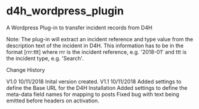 # d4h_wordpress_plugin
A Wordpress Plug-in to transfer incident records from D4H

Note: The plug-in will extract an incident reference and type value from the description 
text of the incident in D4H. This information has to be in the format [rrr:ttt] where 
rrr is the incident reference, e.g. '2018-01' and ttt is the incident type, e.g. 'Search'.


Change History

V1.0 10/11/2018 Inital version created.
V1.1 10/11/2018 Added settings to define the Base URL for the D4H Installation
                Added settings to define the meta-data field names for mapping to posts
                Fixed bug with text being emitted before headers on activation.
                
